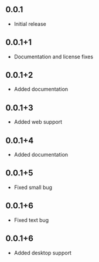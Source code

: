 ## 0.0.1

* Initial release

## 0.0.1+1
* Documentation and license fixes

## 0.0.1+2
* Added documentation

## 0.0.1+3
* Added web support

## 0.0.1+4
* Added documentation

## 0.0.1+5
* Fixed small bug

## 0.0.1+6
* Fixed text bug


## 0.0.1+6
* Added desktop support